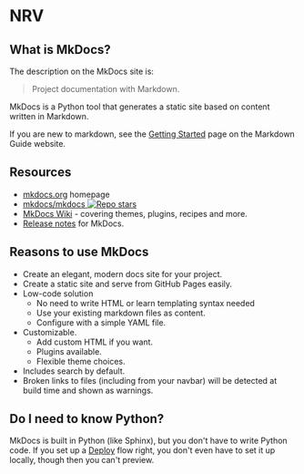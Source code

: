 # NRV

## What is MkDocs?

The description on the MkDocs site is:

> Project documentation with Markdown.

MkDocs is a Python tool that generates a static site based on content written in Markdown.

If you are new to markdown, see the [Getting Started](https://www.markdownguide.org/getting-started/) page on the Markdown Guide website.

## Resources

- [mkdocs.org](https://www.mkdocs.org) homepage
- [mkdocs/mkdocs ![Repo stars](https://img.shields.io/github/stars/mkdocs/mkdocs?style=social)](https://github.com/mkdocs/mkdocs)
- [MkDocs Wiki](https://github.com/mkdocs/mkdocs/wiki) - covering themes, plugins, recipes and more.
- [Release notes](https://www.mkdocs.org/about/release-notes/) for MkDocs.

## Reasons to use MkDocs

- Create an elegant, modern docs site for your project.
- Create a static site and serve from GitHub Pages easily.
- Low-code solution
  - No need to write HTML or learn templating syntax needed
  - Use your existing markdown files as content.
  - Configure with a simple YAML file.
- Customizable.
  - Add custom HTML if you want.
  - Plugins available.
  - Flexible theme choices.
- Includes search by default.
- Broken links to files (including from your navbar) will be detected at build time and shown as warnings.

## Do I need to know Python?

MkDocs is built in Python (like Sphinx), but you don't have to write Python code. If you set up a [Deploy](deploy) flow right, you don't even have to set it up locally, though then you can't preview.
